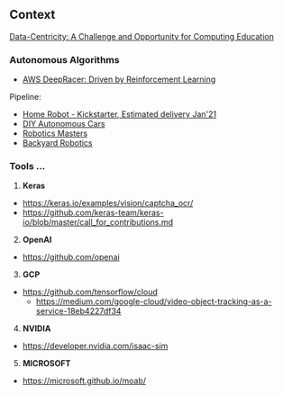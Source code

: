 ## Context

[Data-Centricity: A Challenge and Opportunity for Computing Education](https://cs.brown.edu/~sk/Publications/Papers/Published/kf-data-centric/paper.pdf)

### Autonomous Algorithms

* [AWS DeepRacer: Driven by Reinforcement Learning](https://www.aws.training/Details/eLearning?id=32143)

Pipeline:
* [Home Robot - Kickstarter, Estimated delivery Jan'21](https://ximpatico.com/)
* [DIY Autonomous Cars](https://diyrobocars.com/)
* [Robotics Masters](https://www.roboticsmasters.co/)
* [Backyard Robotics](https://backyardrobotics.eu/)

### Tools ...

1. **Keras**
* https://keras.io/examples/vision/captcha_ocr/
* https://github.com/keras-team/keras-io/blob/master/call_for_contributions.md

2. **OpenAI**
* https://github.com/openai

3. **GCP**
* https://github.com/tensorflow/cloud
  * https://medium.com/google-cloud/video-object-tracking-as-a-service-18eb4227df34

4. **NVIDIA**
* https://developer.nvidia.com/isaac-sim

5. **MICROSOFT**
* https://microsoft.github.io/moab/
